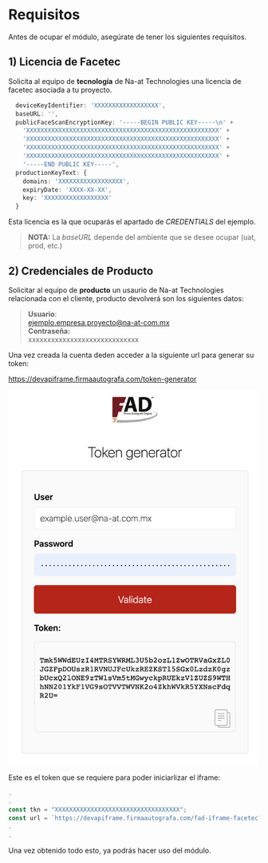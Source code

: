 
# Requisitos
Antes de ocupar el módulo, asegúrate de tener los siguientes requisitos.

## 1) Licencia de Facetec

Solicita al equipo de **tecnología** de Na-at Technologies una licencia de facetec asociada a tu proyecto. 

``` ts
  deviceKeyIdentifier: 'XXXXXXXXXXXXXXXXXX',
  baseURL: '',
  publicFaceScanEncryptionKey: '-----BEGIN PUBLIC KEY-----\n' +
    'XXXXXXXXXXXXXXXXXXXXXXXXXXXXXXXXXXXXXXXXXXXXXXXXXXXXXX' +
    'XXXXXXXXXXXXXXXXXXXXXXXXXXXXXXXXXXXXXXXXXXXXXXXXXXXXXX' +
    'XXXXXXXXXXXXXXXXXXXXXXXXXXXXXXXXXXXXXXXXXXXXXXXXXXXXXX' +
    'XXXXXXXXXXXXXXXXXXXXXXXXXXXXXXXXXXXXXXXXXXXXXXXXXXXXXX' +
    '-----END PUBLIC KEY-----',
  productionKeyText: {
    domains: 'XXXXXXXXXXXXXXXXXX',
    expiryDate: 'XXXX-XX-XX',
    key: 'XXXXXXXXXXXXXXXXXX'
  }
```

Esta licencia es la que ocuparás el apartado de *CREDENTIALS* del ejemplo.

> **NOTA:** La *baseURL* depende del ambiente que se desee ocupar (uat, prod, etc.)

## 2) Credenciales de Producto

Solicitar al equipo de **producto** un usaurio de Na-at Technologies relacionada con el cliente, producto devolverá son los siguientes datos:

> **Usuario**:\
ejemplo.empresa.proyecto@na-at-com.mx\
**Contraseña:**\
xxxxxxxxxxxxxxxxxxxxxxxxxxxxx


Una vez creada la cuenta deden acceder a la siguiente url para generar su token:

https://devapiframe.firmaautografa.com/token-generator

<div>
<img src="https://raw.githubusercontent.com/lgeronimov/resoruces/master/images/token-generator.png" width="500"/>
</div>

Este es el token que se requiere para poder iniciarlizar el iframe:

``` ts
.
.
const tkn = "XXXXXXXXXXXXXXXXXXXXXXXXXXXXXXXXXXX";
const url = `https://devapiframe.firmaautografa.com/fad-iframe-facetec?tkn=${tkn}`;
.
.
```

Una vez obtenido todo esto, ya podrás hacer uso del módulo.